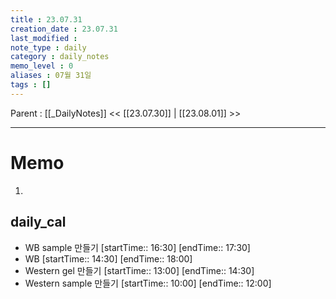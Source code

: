 ```yaml
---
title : 23.07.31
creation_date : 23.07.31
last_modified :
note_type : daily
category : daily_notes
memo_level : 0
aliases : 07월 31일
tags : []
---
```

Parent : [[_DailyNotes]]
<< [[23.07.30]] | [[23.08.01]] >>

---
# Memo

1.  

## daily_cal
-  WB sample 만들기 [startTime:: 16:30]  [endTime:: 17:30]
-  WB [startTime:: 14:30]  [endTime:: 18:00]
-  Western gel 만들기 [startTime:: 13:00]  [endTime:: 14:30]
-  Western sample 만들기 [startTime:: 10:00]  [endTime:: 12:00]

